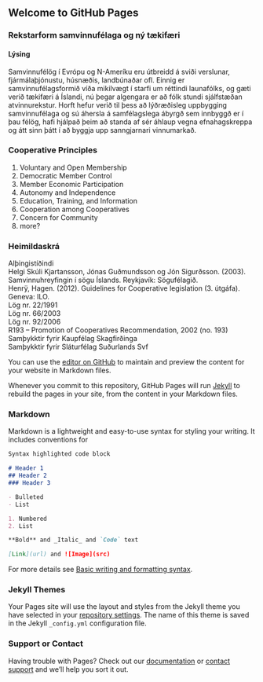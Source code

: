 ## Welcome to GitHub Pages
### Rekstarform samvinnufélaga og ný tækifæri

#### Lýsing
Samvinnufélög í Evrópu og N-Ameríku eru útbreidd á sviði verslunar, fjármálaþjónustu, húsnæðis, landbúnaðar ofl. Einnig er samvinnufélagsformið víða mikilvægt í starfi um réttindi launafólks, og gæti verið tækifæri á Íslandi, nú þegar algengara er að fólk stundi sjálfstæðan atvinnurekstur. Horft hefur
verið til þess að lýðræðisleg uppbygging samvinnufélaga og sú áhersla á samfélagslega ábyrgð sem innbyggð er í þau félög, hafi hjálpað þeim að standa af sér áhlaup vegna efnahagskreppa og átt sinn þátt í að byggja upp sanngjarnari vinnumarkað.



### Cooperative Principles
1. Voluntary and Open Membership
2. Democratic Member Control
3. Member Economic Participation
4. Autonomy and Independence
5. Education, Training, and Information
6. Cooperation among Cooperatives
7. Concern for Community
8. more?


### Heimildaskrá
Alþingistíðindi  
Helgi Skúli Kjartansson, Jónas Guðmundsson og Jón Sigurðsson. (2003). Samvinnuhreyfingin í sögu Íslands. Reykjavík: Sögufélagið.  
Henrÿ, Hagen. (2012). Guidelines for Cooperative legislation (3. útgáfa). Geneva: ILO.  
Lög nr. 22/1991  
Lög nr. 66/2003  
Lög nr. 92/2006  
R193 – Promotion of Cooperatives Recommendation, 2002 (no. 193)  
Samþykktir fyrir Kaupfélag Skagfirðinga  
Samþykktir fyrir Sláturfélag Suðurlands Svf  




You can use the [editor on GitHub](https://github.com/karijoensen/samvinna/edit/main/README.md) to maintain and preview the content for your website in Markdown files.

Whenever you commit to this repository, GitHub Pages will run [Jekyll](https://jekyllrb.com/) to rebuild the pages in your site, from the content in your Markdown files.

### Markdown

Markdown is a lightweight and easy-to-use syntax for styling your writing. It includes conventions for

```markdown
Syntax highlighted code block

# Header 1
## Header 2
### Header 3

- Bulleted
- List

1. Numbered
2. List

**Bold** and _Italic_ and `Code` text

[Link](url) and ![Image](src)
```

For more details see [Basic writing and formatting syntax](https://docs.github.com/en/github/writing-on-github/getting-started-with-writing-and-formatting-on-github/basic-writing-and-formatting-syntax).

### Jekyll Themes

Your Pages site will use the layout and styles from the Jekyll theme you have selected in your [repository settings](https://github.com/karijoensen/samvinna/settings/pages). The name of this theme is saved in the Jekyll `_config.yml` configuration file.

### Support or Contact

Having trouble with Pages? Check out our [documentation](https://docs.github.com/categories/github-pages-basics/) or [contact support](https://support.github.com/contact) and we’ll help you sort it out.
